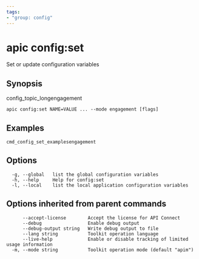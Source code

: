 ```yaml
---
tags:
- "group: config"
---
```

# apic config:set

Set or update configuration variables

## Synopsis

config_topic_longengagement

```
apic config:set NAME=VALUE ... --mode engagement [flags]
```


## Examples

```
cmd_config_set_examplesengagement
```

## Options

```
  -g, --global   list the global configuration variables
  -h, --help     Help for config:set
  -l, --local    list the local application configuration variables
```

## Options inherited from parent commands

```
      --accept-license        Accept the license for API Connect
      --debug                 Enable debug output
      --debug-output string   Write debug output to file
      --lang string           Toolkit operation language
      --live-help             Enable or disable tracking of limited usage information
  -m, --mode string           Toolkit operation mode (default "apim")
```
